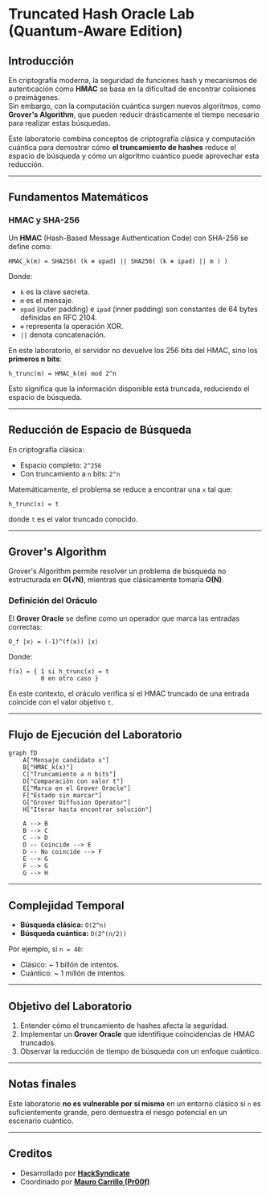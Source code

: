# Truncated Hash Oracle Lab (Quantum-Aware Edition)

## Introducción

En criptografía moderna, la seguridad de funciones hash y mecanismos de autenticación como **HMAC** se basa en la dificultad de encontrar colisiones o preimágenes.  
Sin embargo, con la computación cuántica surgen nuevos algoritmos, como **Grover's Algorithm**, que pueden reducir drásticamente el tiempo necesario para realizar estas búsquedas.

Este laboratorio combina conceptos de criptografía clásica y computación cuántica para demostrar cómo **el truncamiento de hashes** reduce el espacio de búsqueda y cómo un algoritmo cuántico puede aprovechar esta reducción.

---

## Fundamentos Matemáticos

### HMAC y SHA-256

Un **HMAC** (Hash-Based Message Authentication Code) con SHA-256 se define como:

```
HMAC_k(m) = SHA256( (k ⊕ opad) || SHA256( (k ⊕ ipad) || m ) )
```

Donde:
- `k` es la clave secreta.
- `m` es el mensaje.
- `opad` (outer padding) e `ipad` (inner padding) son constantes de 64 bytes definidas en RFC 2104.
- `⊕` representa la operación XOR.
- `||` denota concatenación.

En este laboratorio, el servidor no devuelve los 256 bits del HMAC, sino los **primeros n bits**:

```
h_trunc(m) = HMAC_k(m) mod 2^n
```

Esto significa que la información disponible está truncada, reduciendo el espacio de búsqueda.

---

## Reducción de Espacio de Búsqueda

En criptografía clásica:
- Espacio completo: `2^256`
- Con truncamiento a `n` bits: `2^n`

Matemáticamente, el problema se reduce a encontrar una `x` tal que:

```
h_trunc(x) = t
```

donde `t` es el valor truncado conocido.

---

## Grover's Algorithm

Grover's Algorithm permite resolver un problema de búsqueda no estructurada en **O(√N)**, mientras que clásicamente tomaría **O(N)**.

### Definición del Oráculo

El **Grover Oracle** se define como un operador que marca las entradas correctas:

```
O_f |x⟩ = (-1)^(f(x)) |x⟩
```

Donde:
```
f(x) = { 1 si h_trunc(x) = t
         0 en otro caso }
```

En este contexto, el oráculo verifica si el HMAC truncado de una entrada coincide con el valor objetivo `t`.

---

## Flujo de Ejecución del Laboratorio

```mermaid
graph TD
    A["Mensaje candidato x"]
    B["HMAC_k(x)"]
    C["Truncamiento a n bits"]
    D["Comparación con valor t"]
    E["Marca en el Grover Oracle"]
    F["Estado sin marcar"]
    G["Grover Diffusion Operator"]
    H["Iterar hasta encontrar solución"]

    A --> B
    B --> C
    C --> D
    D -- Coincide --> E
    D -- No coincide --> F
    E --> G
    F --> G
    G --> H
```

---

## Complejidad Temporal

- **Búsqueda clásica:** `O(2^n)`
- **Búsqueda cuántica:** `O(2^(n/2))`

Por ejemplo, si `n = 40`:
- Clásico: ~ 1 billón de intentos.
- Cuántico: ~ 1 millón de intentos.

---

## Objetivo del Laboratorio

1. Entender cómo el truncamiento de hashes afecta la seguridad.
2. Implementar un **Grover Oracle** que identifique coincidencias de HMAC truncados.
3. Observar la reducción de tiempo de búsqueda con un enfoque cuántico.

---

## Notas finales

Este laboratorio **no es vulnerable por sí mismo** en un entorno clásico si `n` es suficientemente grande, pero demuestra el riesgo potencial en un escenario cuántico.

---
## Creditos

- Desarrollado por [**HackSyndicate**](https://www.hacksyndicate.xyz)  
- Coordinado por [**Mauro Carrillo (Pr00f)**](https://www.linkedin.com/in/mauro-carrillo-7a326a208)
